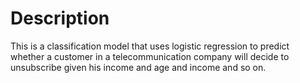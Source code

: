 # Description

This is a classification model that uses logistic regression to predict whether a customer in a telecommunication company 
will decide to unsubscribe given his income and age and income and so on.